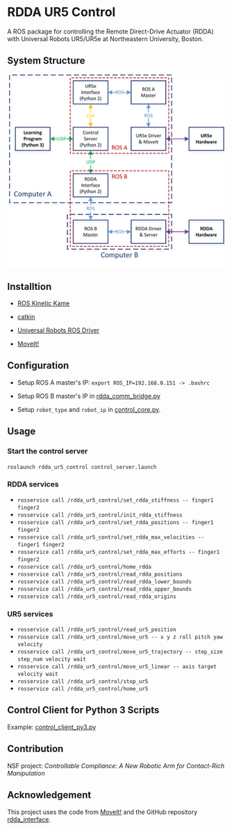 # RDDA UR5 Control

A ROS package for controlling the Remote Direct-Drive Actuator (RDDA) with Universal Robots UR5/UR5e at Northeastern University, Boston.

## System Structure

![system_structure.png](./img/system_structure.png)

## Installtion

- [ROS Kinetic Kame](http://wiki.ros.org/kinetic/Installation/Ubuntu)

- [catkin](http://wiki.ros.org/catkin)

- [Universal Robots ROS Driver](https://github.com/UniversalRobots/Universal_Robots_ROS_Driver)

- [MoveIt!](https://moveit.ros.org/install/)

## Configuration

- Setup ROS A master's IP: `export ROS_IP=192.168.0.151 -> .bashrc`

- Setup ROS B master's IP in [rdda_comm_bridge.py](./scripts/rdda/rdda_comm_bridge.py#L87)

- Setup `robot_type` and `robot_ip` in [control_core.py](./scripts/control_core.py#L17).

## Usage

### Start the control server

`roslaunch rdda_ur5_control control_server.launch`

### RDDA services

- `rosservice call /rdda_ur5_control/set_rdda_stiffness -- finger1 finger2`
- `rosservice call /rdda_ur5_control/init_rdda_stiffness`
- `rosservice call /rdda_ur5_control/set_rdda_positions -- finger1 finger2`
- `rosservice call /rdda_ur5_control/set_rdda_max_velocities -- finger1 finger2`
- `rosservice call /rdda_ur5_control/set_rdda_max_efforts -- finger1 finger2`
- `rosservice call /rdda_ur5_control/home_rdda`
- `rosservice call /rdda_ur5_control/read_rdda_positions`
- `rosservice call /rdda_ur5_control/read_rdda_lower_bounds`
- `rosservice call /rdda_ur5_control/read_rdda_upper_bounds`
- `rosservice call /rdda_ur5_control/read_rdda_origins`

### UR5 services

- `rosservice call /rdda_ur5_control/read_ur5_position`
- `rosservice call /rdda_ur5_control/move_ur5 -- x y z roll pitch yaw velocity`
- `rosservice call /rdda_ur5_control/move_ur5_trajectory -- step_size step_num velocity wait`
- `rosservice call /rdda_ur5_control/move_ur5_linear -- axis target velocity wait`
- `rosservice call /rdda_ur5_control/stop_ur5`
- `rosservice call /rdda_ur5_control/home_ur5`

## Control Client for Python 3 Scripts

Example: [control_client_py3.py](./client/control_client_py3.py)

## Contribution

NSF project: *Controllable Compliance: A New Robotic Arm for Contact-Rich Manipulation*

## Acknowledgement

This project uses the code from [MoveIt!](https://moveit.ros.org/) and the GitHub repository 
[rdda_interface](https://github.com/RoboticsCollaborative/rdda_interface).
